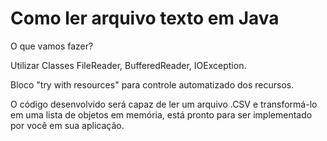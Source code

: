 # Como ler arquivo texto em Java

O que vamos fazer?


Utilizar Classes FileReader, BufferedReader, IOException.

Bloco "try with resources" para controle automatizado dos recursos.


O código desenvolvido será capaz de ler um arquivo .CSV e transformá-lo em uma lista de objetos em memória, está pronto para ser implementado por você em sua aplicação.
